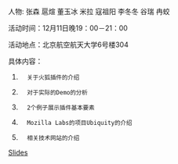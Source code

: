 人物: 张森 扈煊 董玉冰 米拉 寇祖阳 李冬冬 谷瑞 冉蛟

活动时间：12月11日晚19：00－21：00

活动地点：北京航空航天大学6号楼304

具体内容：

1.       关于火狐插件的介绍

2.       对于实际的Demo的分析

3.       2个例子展示插件基本要素

4.       Mozilla Labs的项目Ubiquity的介绍

5.       相关技术网站的介绍


[Slides](http://bhosc.googlecode.com/files/2009-12-11_HowToDevelopFirefoxAddOns.pdf)